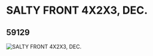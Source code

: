 # SALTY FRONT 4X2X3, DEC.
## 59129
![SALTY FRONT 4X2X3, DEC.](https://lc-www-live-s.legocdn.com/media/bricks/5/2/4505552.jpg)